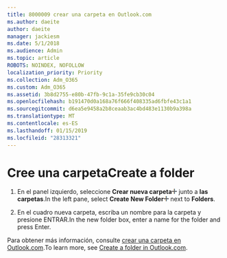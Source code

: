 ```yaml
---
title: 8000009 crear una carpeta en Outlook.com
ms.author: daeite
author: daeite
manager: jackiesm
ms.date: 5/1/2018
ms.audience: Admin
ms.topic: article
ROBOTS: NOINDEX, NOFOLLOW
localization_priority: Priority
ms.collection: Adm_O365
ms.custom: Adm_O365
ms.assetid: 3b8d2755-e80b-47fb-9c1a-35fe9cb30c04
ms.openlocfilehash: b191470d0a168a76f666f408335ad6fbfe43c1a1
ms.sourcegitcommit: d6ea5e9458a2b8ceaab3ac4bd483e1130b9a398a
ms.translationtype: MT
ms.contentlocale: es-ES
ms.lasthandoff: 01/15/2019
ms.locfileid: "28313321"
---
```

# <a name="create-a-folder"></a><span data-ttu-id="f7d10-102">Cree una carpeta</span><span class="sxs-lookup"><span data-stu-id="f7d10-102">Create a folder</span></span>

1. <span data-ttu-id="f7d10-103">En el panel izquierdo, seleccione **Crear nueva carpeta**![crear el nuevo botón de la carpeta](media/d8e28612-fbdb-4d28-a4d0-14f7834cfd97.png) junto a **las carpetas**.</span><span class="sxs-lookup"><span data-stu-id="f7d10-103">In the left pane, select **Create New Folder**![The Create new folder button](media/d8e28612-fbdb-4d28-a4d0-14f7834cfd97.png) next to **Folders**.</span></span> 
    
2. <span data-ttu-id="f7d10-104">En el cuadro nueva carpeta, escriba un nombre para la carpeta y presione ENTRAR.</span><span class="sxs-lookup"><span data-stu-id="f7d10-104">In the new folder box, enter a name for the folder and press Enter.</span></span>
    
<span data-ttu-id="f7d10-105">Para obtener más información, consulte [crear una carpeta en Outlook.com](https://go.microsoft.com/fwlink/p/?linkid=873114).</span><span class="sxs-lookup"><span data-stu-id="f7d10-105">To learn more, see [Create a folder in Outlook.com](https://go.microsoft.com/fwlink/p/?linkid=873114).</span></span>
  


